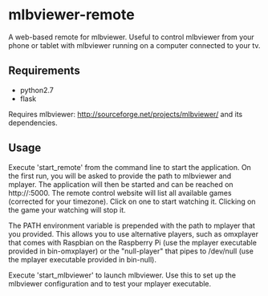 mlbviewer-remote
================

A web-based remote for mlbviewer. Useful to control mlbviewer from your phone or
tablet with mlbviewer running on a computer connected to your tv.

Requirements
------------
 - python2.7
 - flask

Requires mlbviewer: http://sourceforge.net/projects/mlbviewer/ and its
dependencies.

Usage
-----
Execute 'start_remote' from the command line to start the application. On the
first run, you will be asked to provide the path to mlbviewer and mplayer. The
application will then be started and can be reached on http://<your-ip>:5000.
The remote control website will list all available games (corrected for your
timezone). Click on one to start watching it. Clicking on the game your watching
will stop it.

The PATH environment variable is prepended with the path to mplayer that you
provided. This allows you to use alternative players, such as omxplayer that
comes with Raspbian on the Raspberry Pi (use the mplayer executable provided in
bin-omxplayer) or the "null-player" that pipes to /dev/null (use the mplayer
executable provided in bin-null).

Execute 'start_mlbviewer' to launch mlbviewer. Use this to set up the mlbviewer
configuration and to test your mplayer executable.
